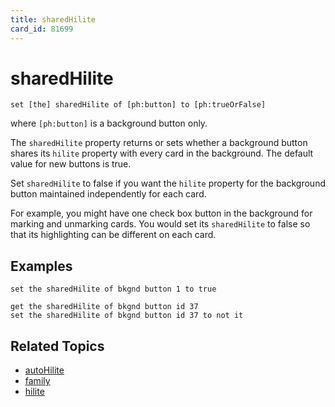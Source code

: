 ```yaml
---
title: sharedHilite
card_id: 81699
---
```


# sharedHilite

`set [the] sharedHilite of [ph:button] to [ph:trueOrFalse]`

where `[ph:button]` is a background button only.

The `sharedHilite` property returns or sets whether a background button shares its `hilite` property with every card in the background. The default value for new buttons is true.

Set `sharedHilite` to false if you want the `hilite` property for the background button maintained independently for each card.

For example, you might have one check box button in the background for marking and unmarking cards. You would set its `sharedHilite` to false so that its highlighting can be different on each card. 

## Examples

```
set the sharedHilite of bkgnd button 1 to true

get the sharedHilite of bkgnd button id 37
set the sharedHilite of bkgnd button id 37 to not it
```

## Related Topics

* [autoHilite](/HyperTalkReference/properties/autoHilite)
* [family](/HyperTalkReference/properties/family)
* [hilite](/HyperTalkReference/properties/hilite)
